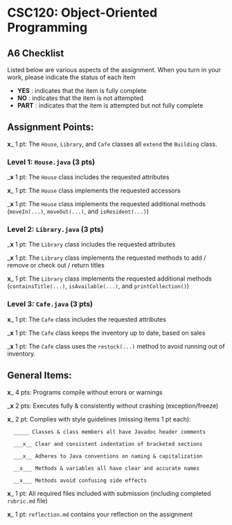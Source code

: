 # CSC120: Object-Oriented Programming
## A6 Checklist

Listed below are various aspects of the assignment.  When you turn in your work, please indicate the status of each item

- **YES** : indicates that the item is fully complete
- **NO** : indicates that the item is not attempted
- **PART** : indicates that the item is attempted but not fully complete


## Assignment Points:

__x___ 1 pt: The `House`, `Library`, and `Cafe` classes all `extend` the `Building` class.

### Level 1: `House.java` (3 pts)

___x__ 1 pt: The `House` class includes the requested attributes

__x___ 1 pt: The `House` class implements the requested accessors

___x__ 1 pt: The `House` class implements the requested additional methods (`moveIn(...)`, `moveOut(...)`, and `isResident(...)`)

### Level 2: `Library.java` (3 pts)

___x__ 1 pt: The `Library` class includes the requested attributes

___x__ 1 pt: The `Library` class implements the requested methods to add / remove or check out / return titles

__x___ 1 pt: The `Library` class implements the requested additional methods (`containsTitle(...)`, `isAvailable(...)`, and `printCollection()`)

### Level 3: `Cafe.java` (3 pts)

__x___ 1 pt: The `Cafe` class includes the requested attributes

___x__ 1 pt: The `Cafe` class keeps the inventory up to date, based on sales

___x__ 1 pt: The `Cafe` class uses the `restock(...)` method to avoid running out of inventory.



## General Items:

__x___ 4 pts: Programs compile without errors or warnings

___x__ 2 pts: Executes fully & consistently without crashing (exception/freeze)

__x___ 2 pt: Complies with style guidelines (missing items 1 pt each):

      _____ Classes & class members all have Javadoc header comments

      ___x__ Clear and consistent indentation of bracketed sections

      ___x__ Adheres to Java conventions on naming & capitalization

      __x___ Methods & variables all have clear and accurate names

      __x___ Methods avoid confusing side effects

__x___ 1 pt: All required files included with submission (including completed `rubric.md` file)

__x___ 1 pt: `reflection.md` contains your reflection on the assignment
